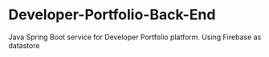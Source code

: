 # Developer-Portfolio-Back-End
Java Spring Boot service for Developer Portfolio platform. Using Firebase as datastore
